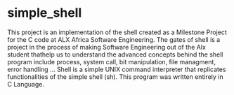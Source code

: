 # simple_shell
 This project is an implementation of the shell created as a Milestone Project for the C code at ALX Africa Software Engineering. The gates of shell is a project in the process of making Software Engineering out of the Alx student thathelp us to understand the advanced concepts behind the shell program include process, system call, bit manipulation, file managment, error handling ... Shell is a simple UNIX command interpreter that replicates functionalities of the simple shell (sh). This program was written entirely in C Language.
